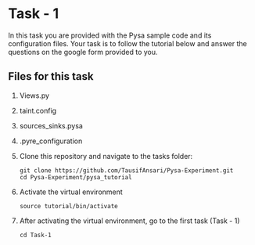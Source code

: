 # Task - 1

In this task you are provided with the Pysa sample code and its configuration files. Your task is to follow the tutorial below and answer the questions on the google form provided to you.

## Files for this task

1. Views.py

2. taint.config

3. sources_sinks.pysa

4. .pyre_configuration

1. Clone this repository and navigate to the tasks folder:

   ```
   git clone https://github.com/TausifAnsari/Pysa-Experiment.git
   cd Pysa-Experiment/pysa_tutorial
   ```

2. Activate the virtual environment

      ```
      source tutorial/bin/activate
      ```

3. After activating the virtual environment, go to the first task (Task - 1)

   ```
   cd Task-1
   ```
